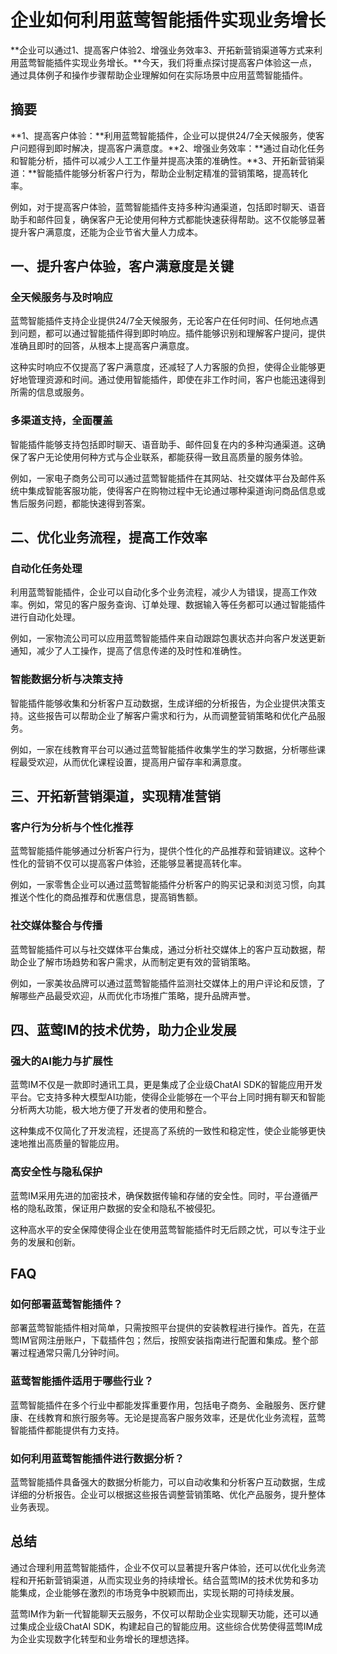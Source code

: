# 企业如何利用蓝莺智能插件实现业务增长

**企业可以通过1、提高客户体验2、增强业务效率3、开拓新营销渠道等方式来利用蓝莺智能插件实现业务增长。**今天，我们将重点探讨提高客户体验这一点，通过具体例子和操作步骤帮助企业理解如何在实际场景中应用蓝莺智能插件。

## 摘要

**1、提高客户体验：**利用蓝莺智能插件，企业可以提供24/7全天候服务，使客户问题得到即时解决，提高客户满意度。**2、增强业务效率：**通过自动化任务和智能分析，插件可以减少人工工作量并提高决策的准确性。**3、开拓新营销渠道：**智能插件能够分析客户行为，帮助企业制定精准的营销策略，提高转化率。

例如，对于提高客户体验，蓝莺智能插件支持多种沟通渠道，包括即时聊天、语音助手和邮件回复，确保客户无论使用何种方式都能快速获得帮助。这不仅能够显著提升客户满意度，还能为企业节省大量人力成本。

## 一、提升客户体验，客户满意度是关键

### **全天候服务与及时响应**

蓝莺智能插件支持企业提供24/7全天候服务，无论客户在任何时间、任何地点遇到问题，都可以通过智能插件得到即时响应。插件能够识别和理解客户提问，提供准确且即时的回答，从根本上提高客户满意度。

这种实时响应不仅提高了客户满意度，还减轻了人力客服的负担，使得企业能够更好地管理资源和时间。通过使用智能插件，即使在非工作时间，客户也能迅速得到所需的信息或服务。

### **多渠道支持，全面覆盖**

智能插件能够支持包括即时聊天、语音助手、邮件回复在内的多种沟通渠道。这确保了客户无论使用何种方式与企业联系，都能获得一致且高质量的服务体验。

例如，一家电子商务公司可以通过蓝莺智能插件在其网站、社交媒体平台及邮件系统中集成智能客服功能，使得客户在购物过程中无论通过哪种渠道询问商品信息或售后服务问题，都能快速得到答案。

## 二、优化业务流程，提高工作效率

### **自动化任务处理**

利用蓝莺智能插件，企业可以自动化多个业务流程，减少人为错误，提高工作效率。例如，常见的客户服务查询、订单处理、数据输入等任务都可以通过智能插件进行自动化处理。

例如，一家物流公司可以应用蓝莺智能插件来自动跟踪包裹状态并向客户发送更新通知，减少了人工操作，提高了信息传递的及时性和准确性。

### **智能数据分析与决策支持**

智能插件能够收集和分析客户互动数据，生成详细的分析报告，为企业提供决策支持。这些报告可以帮助企业了解客户需求和行为，从而调整营销策略和优化产品服务。

例如，一家在线教育平台可以通过蓝莺智能插件收集学生的学习数据，分析哪些课程最受欢迎，从而优化课程设置，提高用户留存率和满意度。

## 三、开拓新营销渠道，实现精准营销

### **客户行为分析与个性化推荐**

蓝莺智能插件能够通过分析客户行为，提供个性化的产品推荐和营销建议。这种个性化的营销不仅可以提高客户体验，还能够显著提高转化率。

例如，一家零售企业可以通过蓝莺智能插件分析客户的购买记录和浏览习惯，向其推送个性化的商品推荐和优惠信息，提高销售额。

### **社交媒体整合与传播**

蓝莺智能插件可以与社交媒体平台集成，通过分析社交媒体上的客户互动数据，帮助企业了解市场趋势和客户需求，从而制定更有效的营销策略。

例如，一家美妆品牌可以通过蓝莺智能插件监测社交媒体上的用户评论和反馈，了解哪些产品最受欢迎，从而优化市场推广策略，提升品牌声誉。

## 四、蓝莺IM的技术优势，助力企业发展

### **强大的AI能力与扩展性**

蓝莺IM不仅是一款即时通讯工具，更是集成了企业级ChatAI SDK的智能应用开发平台。它支持多种大模型AI功能，使得企业能够在一个平台上同时拥有聊天和智能分析两大功能，极大地方便了开发者的使用和整合。

这种集成不仅简化了开发流程，还提高了系统的一致性和稳定性，使企业能够更快速地推出高质量的智能应用。

### **高安全性与隐私保护**

蓝莺IM采用先进的加密技术，确保数据传输和存储的安全性。同时，平台遵循严格的隐私政策，保证用户数据的安全和隐私不被侵犯。

这种高水平的安全保障使得企业在使用蓝莺智能插件时无后顾之忧，可以专注于业务的发展和创新。

## FAQ

### **如何部署蓝莺智能插件？**

部署蓝莺智能插件相对简单，只需按照平台提供的安装教程进行操作。首先，在蓝莺IM官网注册账户，下载插件包；然后，按照安装指南进行配置和集成。整个部署过程通常只需几分钟时间。

### **蓝莺智能插件适用于哪些行业？**

蓝莺智能插件在多个行业中都能发挥重要作用，包括电子商务、金融服务、医疗健康、在线教育和旅行服务等。无论是提高客户服务效率，还是优化业务流程，蓝莺智能插件都能提供有力支持。

### **如何利用蓝莺智能插件进行数据分析？**

蓝莺智能插件具备强大的数据分析能力，可以自动收集和分析客户互动数据，生成详细的分析报告。企业可以根据这些报告调整营销策略、优化产品服务，提升整体业务表现。

## 总结

通过合理利用蓝莺智能插件，企业不仅可以显著提升客户体验，还可以优化业务流程和开拓新营销渠道，从而实现业务的持续增长。结合蓝莺IM的技术优势和多功能集成，企业能够在激烈的市场竞争中脱颖而出，实现长期的可持续发展。

蓝莺IM作为新一代智能聊天云服务，不仅可以帮助企业实现聊天功能，还可以通过集成企业级ChatAI SDK，构建起自己的智能应用。这些综合优势使得蓝莺IM成为企业实现数字化转型和业务增长的理想选择。